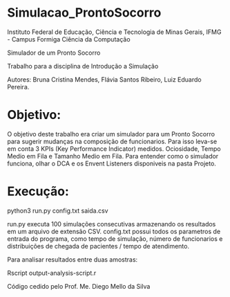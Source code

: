 # Simulacao_ProntoSocorro

Instituto Federal de Educação, Ciência e Tecnologia de Minas Gerais, IFMG - Campus Formiga
Ciência da Computação

Simulador de um Pronto Socorro

Trabalho para a disciplina de Introdução a Simulação

Autores:
Bruna Cristina Mendes,
Flávia Santos Ribeiro,
Luiz Eduardo Pereira. 

# Objetivo:

O objetivo deste trabalho era criar um simulador para um Pronto Socorro para sugerir mudanças na composição de funcionarios.
Para isso leva-se em conta 3 KPIs (Key Performance Indicator) medidos. Ociosidade, Tempo Medio em Fila e Tamanho Medio em Fila.
Para entender como o simulador funciona, olhar o DCA e os Envent Listeners disponiveis na pasta Projeto.

# Execução:

python3 run.py config.txt saida.csv

run.py executa 100 simulações consecutivas armazenando os resultados em um arquivo de extensão CSV.
config.txt possui todos os parametros de entrada do programa, como tempo de simulação, número de funcionarios e distribuições de chegada de pacientes / tempo de atendimento.

Para analisar resultados entre duas amostras:

Rscript output-analysis-script.r

Código cedido pelo Prof. Me. Diego Mello da Silva
